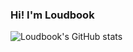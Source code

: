 ### Hi! I'm Loudbook


![Loudbook's GitHub stats](https://github-readme-stats.vercel.app/api?username=Loudbooks&show_icons=true&theme=radical)
